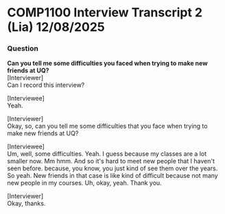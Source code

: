 # COMP1100 Interview Transcript 2 (Lia) 12/08/2025
### Question
**Can you tell me some difficulties you faced when trying to make new friends at UQ?**  
[Interviewer]  
Can I record this interview?  

[Interviewee]  
Yeah.  

[Interviewer]  
Okay, so, can you tell me some difficulties that you face when trying to make new friends at UQ?  

[Interviewee]  
Um, well, some difficulties. Yeah. I guess because my classes are a lot smaller now. Mm hmm. And so it's hard to meet new people that I haven't seen before. because, you know, you just kind of see them over the years. So yeah. New friends in that case is like kind of difficult because not many new people in my courses. Uh, okay, yeah. Thank you.  

[Interviewer]  
Okay, thanks.  